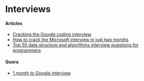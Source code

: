 # Interviews

#### Articles

* [Cracking the Google coding intervi](https://www.educative.io/blog/google-coding-interview)[ew](https://www.educative.io/blog/google-coding-interview)
* [How to crack the Microsoft interview in just two months](https://navita-pareek4.medium.com/how-to-crack-microsoft-interview-in-just-2-months-77fcec5dda16)
* [Top 50 data structure and algorithms interview questions for programmers](https://medium.com/javarevisited/50-data-structure-and-algorithms-interview-questions-for-programmers-b4b1ac61f5b0)

#### Quora

* [1 month to Google interview](https://www.quora.com/Google-Interview-Questions/How-should-I-prepare-for-my-Google-interview-if-I-have-1-month-left-and-I%E2%80%99m-applying-for-a-software-engineer-role)
